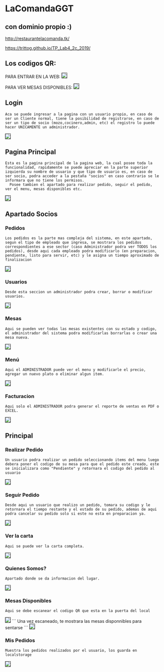 # LaComandaGGT

## con dominio propio :)

http://restaurantelacomanda.tk/

https://trittog.github.io/TP_Lab4_2c_2019/


## Los codigos QR:

PARA ENTRAR EN LA WEB:
<img src="./qr_entrada.png" border="1">


PARA VER MESAS DISPONIBLES:
<img src="./EstasParaVerMesas.png" border="1">



## Login
```
Aca se puede ingresar a la pagina con un usuario propio, en caso de ser un Cliente normal, tiene la posibilidad de registrarse, en caso de ser un tipo de socio (mozo,cocinero,admin, etc) el registro lo puede hacer UNICAMENTE un administrador.
```
<img src="./fotos%20README/Comanda-login2.png" border="1">


## Pagina Principal

```
Esta es la pagina principal de la pagina web, la cual posee toda la funcionalidad, rapidamente se puede apreciar en la parte superior izquierda su nombre de usuario y que tipo de usuario es, en caso de ser socio, podra acceder a la pestaña "socios" en caso contrario se le informara que no tiene los permisos.
  Posee tambien el apartado para realizar pedido, seguir el pedido, ver el menu, mesas disponibles etc.
```
<img src="./fotos%20README/Comanda-principal.png" border="1">

## Apartado Socios

### Pedidos

```
Los pedidos es la parte mas compleja del sistema, en este apartado, segun el tipo de empleado que ingresa, se mostrara los pedidos correspondientes a ese sector (caso Administrador podra ver TODOS los pedidos), desde aqui cada empleado podra modificarlo (en preparacion, pendiente, listo para servir, etc) y le asigna un tiempo aproximado de finalizacion
```
<img src="./fotos%20README/Comanda-socios-pedidos.png" border="1">

### Usuarios

```
Desde esta seccion un administrador podra crear, borrar o modificar usuarios.
```
<img src="./fotos%20README/Comanda-socios-usuarios.png" border="1">

### Mesas

```
Aqui se pueden ver todas las mesas existentes con su estado y codigo, el administrador del sistema podra modificarlas borrarlas o crear una mesa nueva.
```
<img src="./fotos%20README/Comanda-socios-mesas.png" border="1">

### Menú

```
Aqui el ADMINISTRADOR puede ver el menu y modificarle el precio, agregar un nuevo plato o eliminar algun item.
```
<img src="./fotos%20README/Comanda-socios-carta.png" border="1">

### Facturacion

```
Aqui solo el ADMINISTRADOR podra generar el reporte de ventas en PDF o EXCEL.
```
<img src="./fotos%20README/Comanda-socios-facturacion.png" border="1">

## Principal

### Realizar Pedido

```
Un usuario podra realizar un pedido seleccionando items del menu luego debera poner el codigo de su mesa para que el pedido este creado, este se inicializara como "Pendiente" y retornara el codigo del pedido al usuario
```
<img src="./fotos%20README/Comanda-socios-pedidoNuevo.png" border="1">

### Seguir Pedido

```
Desde aqui un usuario que realizo un pedido, tomara su codigo y le retornara el tiempo restante y el estado de su pedido, ademas de aqui podra cancelar su pedido solo si este no esta en preparacion ya.
```
<img src="./fotos%20README/Comanda-socios-seguirPedido.png" border="1">

### Ver la carta

```
Aqui se puede ver la carta completa.
```
<img src="./fotos%20README/Comanda-carta.png" border="1">

### Quienes Somos?

```
Apartado donde se da informacion del lugar.
```
<img src="./fotos%20README/Comanda-quienSoy.png" border="1">

### Mesas Disponibles

```
Aqui se debe escanear el codigo QR que esta en la puerta del local
```
<img src="./fotos%20README/Comanda-mesasDisponibles.png" border="1">
```
Una vez escaneado, te mostrara las mesas disponnibles para sentarse
```
<img src="./fotos%20README/Comanda-mesasDisponibles2.png" border="1">


### Mis Pedidos

```
Muestra los pedidos realizados por el usuario, los guarda en localstorage
```
<img src="./fotos%20README/Comanda-misPedidos.png" border="1">
